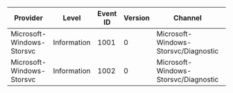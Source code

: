 Provider                   |  Level        |  Event ID  |  Version  |  Channel                               |  Task  |  Opcode  |  Keyword  |  Message
---------------------------|---------------|------------|-----------|----------------------------------------|--------|----------|-----------|------------------------
Microsoft-Windows-Storsvc  |  Information  |  1001      |  0        |  Microsoft-Windows-Storsvc/Diagnostic  |        |          |           |  For internal use only.
Microsoft-Windows-Storsvc  |  Information  |  1002      |  0        |  Microsoft-Windows-Storsvc/Diagnostic  |        |          |           |  For internal use only.